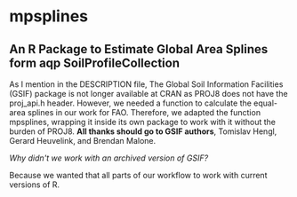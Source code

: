 # mpsplines
## An R Package to Estimate Global Area Splines form aqp SoilProfileCollection

As I mention in the DESCRIPTION file, The Global Soil Information Facilities (GSIF) 
package is not longer available at CRAN as PROJ8 does not have the proj\_api.h header.
However, we needed a function to calculate the equal-area splines in our work
for FAO. Therefore, we adapted the function mpsplines, wrapping it inside its
own package to work with it without the burden of PROJ8. **All thanks should go to
GSIF authors**, Tomislav Hengl, Gerard Heuvelink, and Brendan Malone.

*Why didn't we work with an archived version of GSIF?*

Because we wanted that all parts of our workflow to work with current versions of R.
